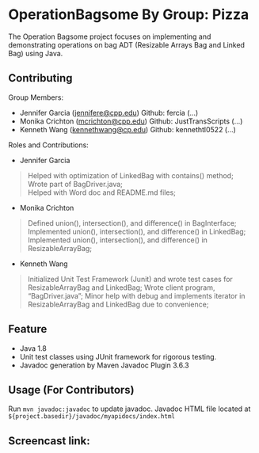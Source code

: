 # OperationBagsome By Group: Pizza
The Operation Bagsome project focuses on implementing and demonstrating operations on bag ADT (Resizable Arrays Bag and Linked Bag) using Java. 

## Contributing
Group Members: 
- Jennifer Garcia (jennifere@cpp.edu) Github: fercia (...)
- Monika Crichton (mcrichton@cpp.edu) Github: JustTransScripts (...)
- Kenneth Wang (kennethwang@cp.edu) Github: kennethtl0522 (...)

Roles and Contributions:

- Jennifer Garcia
  
>Helped with optimization of LinkedBag  with contains() method;  
>Wrote part of BagDriver.java;  
>Helped with Word doc and README.md files;  

- Monika Crichton
  
>Defined union(), intersection(), and difference() in BagInterface; 
>Implemented union(), intersection(), and difference() in LinkedBag; 
>Implemented union(), intersection(), and difference() in ResizableArrayBag; 

- Kenneth Wang
  
>Initialized Unit Test Framework (Junit) and wrote test cases for ResizableArrayBag and LinkedBag; 
>Wrote client program, “BagDriver.java”; 
>Minor help with debug and implements iterator in ResizableArrayBag and LinkedBag due to convenience;

## Feature
- Java 1.8
- Unit test classes using JUnit framework for rigorous testing.
- Javadoc generation by Maven Javadoc Plugin 3.6.3

## Usage (For Contributors)
Run ```mvn javadoc:javadoc``` to update javadoc.
Javadoc HTML file located at ```${project.basedir}/javadoc/myapidocs/index.html```

## Screencast link: 


